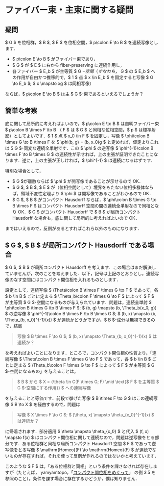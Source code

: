 # ファイバー束・主束に関する疑問

## 疑問

$ G $ を位相群，$ B $, $ E $ を位相空間，$ p\colon E \to B $ を連続写像とします．

* $ p\colon E \to B $ がファイバー束であり，
* $ G $ が $ E $ に右から fiber-preserving に連続作用し，
* 各ファイバー $ E_b $ が主等質 $ G $-空間（すなわち，$ G $ の $ E_b $ への作用が自由かつ推移的で，$ 1 $ 点 $ x \in E_b $ を固定すると写像 $ G \to E_b $; $ x \mapsto xg $ は同相写像）

ならば，$ p\colon E \to B $ は主 $ G $-束であるといえるでしょうか？

## 簡単な考察

底に関して局所的に考えればよいので，$ p\colon E \to B $ は自明ファイバー束 $ p\colon B \times F \to B $（$ F $ は $ G $ と同相な位相空間，$ p $ は標準射影）としてよいです．$ 1 $ 点 $ x_0 \in F $ を固定し，写像 $ \phi\colon B \times G \to B \times F を $ \phi(b, g) = (b, x_0)g $ と定めれば，仮定よりこれは $ G $-同変な連続全単射です．この $ \phi $ の逆写像 $ \phi^{-1}\colon B \times F \to B \times G $ の連続性が示せれば，上の主張が証明できたことになります．逆に，上の主張が正しければ，$ \phi^{-1} $ は連続になるはずです．

特別な場合として，

* $ G  $が離散ならば $ \phi $ が開写像であることが示せるので OK．
* $ G $, $ B $, $ E $ が（位相空間として）境界をもたない位相多様体ならば，領域不変性定理より $ \phi $ は開写像であることがわかるので OK．
* $ G $, $ B $ がコンパクト Hausdorff ならば，$ \phi\colon B \times G \to B \times F $ はコンパクト Hausdorff 空間の間の連続全単射なので同相となり OK．$ G $ がコンパクト Hausdorff で $ B $ が局所コンパクト Hausdorff な場合も，底に関して局所的に考えればよいので OK．

まではいえるので，反例があるとすればこれら以外のものになります．

## $ G $, $ B $ が局所コンパクト Hausdorff である場合

$ G $, $ B $ が局所コンパクト Hausdorff を考えます．この場合はまだ解決していませんが，次のことを考えました．以下，記号は上記のとおりとし，連続写像のなす空間にはコンパクト開位相を入れるものとします．

設定として，連続写像 $ \Theta\colon B \times F \times G \to F $ であって，各 $ b \in B $ ごとに定まる $ \Theta_b\colon F \times G \to F $ によって $ F $ が主等質 $ G $-空間になるものが与えられています．問題は，連続全単射 $ \phi\colon B \times G \to B \times F $; $ (b, g) \mapsto (b, \Theta_b(x_0, g)) $ の逆写像 $ \phi^{-1}\colon B \times F \to B \times G $; $ (b, x) \mapsto (b, \Theta_{b, x_0}^{-1}(x)) $ が連続かどうかですが，$ B $-成分は無視できるので，結局

> 写像 $ B \times F \to G $; $ (b, x) \mapsto \Theta_{b, x_0}^{-1}(x) $ は連続か？

を考えればよいことになります．ところで，コンパクト開位相の性質より，「連続写像 $ \Theta\colon B \times F \times G \to F $ であって，各 $ b \in B $ ごとに定まる $ \Theta_b\colon F \times G \to F $ によって $ F $ が主等質 $ G $-空間になるもの」を与えることは，

> $ B $ から $ X = \{\theta \in C(F \times G; F) \mid \text{$ F $ を主等質 $ G $-空間にする作用}} $ への連続写像

を与えることと等価です．前段で挙げた写像 $ B \times F \to G $ はこの連続写像 $ B \to X $ を経由するので，問題は

> 写像 $ X \times F \to G $; $ (\theta, x) \mapsto \theta_{x_0}^{-1}(x) $ は連続か？

に帰着されます．部分適用 $ \theta \mapsto \theta_{x_0} $ と代入 $ (f, x) \mapsto f(x) $ はコンパクト開位相に関して連続なので，問題は逆写像をとる部分です．ある位相群と同相な局所コンパクト Hausdorff 空間 $ F $ であって逆写像をとる写像 $ \mathrm{Homeo}(F) \to \mathrm{Homeo}(F) $ が連続でないものが存在すれば，それを使って反例が作れるのではないかと考えています．

このような $ F $ は，「ある位相群と同相」という条件を課さなければ存在しますが（たとえば， yamyamtopo，「[コンパクト開位相をめぐって](https\colon//yamyamtopo.wordpress.com/2017/01/19/コンパクト開位相をめぐって/)」 の例 3.5 を参照のこと），条件を課す場合に存在するかどうか，僕は知りません．
